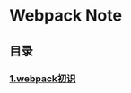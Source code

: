 # Webpack Note

## 目录
### [1.webpack初识](https://github.com/DlLucky/Note/tree/master/Webpack%20Note/webpack%E5%88%9D%E6%8E%A2)

